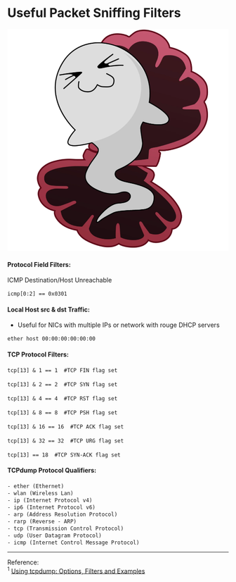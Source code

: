 # Useful Packet Sniffing Filters

![image](/img/ghost_in_the_shell.png)

#### Protocol Field Filters:

ICMP Destination/Host Unreachable
```
icmp[0:2] == 0x0301
```

#### Local Host src & dst Traffic:
- Useful for NICs with multiple IPs or network with rouge DHCP servers
```
ether host 00:00:00:00:00:00
```

#### TCP Protocol Filters:
```
tcp[13] & 1 == 1  #TCP FIN flag set

tcp[13] & 2 == 2  #TCP SYN flag set

tcp[13] & 4 == 4  #TCP RST flag set

tcp[13] & 8 == 8  #TCP PSH flag set

tcp[13] & 16 == 16  #TCP ACK flag set

tcp[13] & 32 == 32  #TCP URG flag set

tcp[13] == 18  #TCP SYN-ACK flag set
```

#### TCPdump Protocol Qualifiers:
```
- ether (Ethernet)
- wlan (Wireless Lan)
- ip (Internet Protocol v4)
- ip6 (Internet Protocol v6)
- arp (Address Resolution Protocol)
- rarp (Reverse - ARP)
- tcp (Transmission Control Protocol)
- udp (User Datagram Protocol)
- icmp (Internet Control Message Protocol)
```

---
Reference:  
<sup>1</sup> [Using tcpdump: Options, Filters and Examples](https://upskilld.com/learn/using-tcpdump-options-filters-and-examples/)
